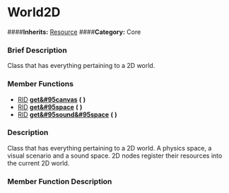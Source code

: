#  World2D  
####**Inherits:** [Resource](class_resource)
####**Category:** Core

###  Brief Description  
Class that has everything pertaining to a 2D world.

###  Member Functions 
  * [RID](class_rid)  **[get&#95canvas](#get_canvas)**  **(** **)**
  * [RID](class_rid)  **[get&#95space](#get_space)**  **(** **)**
  * [RID](class_rid)  **[get&#95sound&#95space](#get_sound_space)**  **(** **)**

###  Description  
Class that has everything pertaining to a 2D world. A physics space, a visual scenario and a sound space. 2D nodes register their resources into the current 2D world.

###  Member Function Description  
